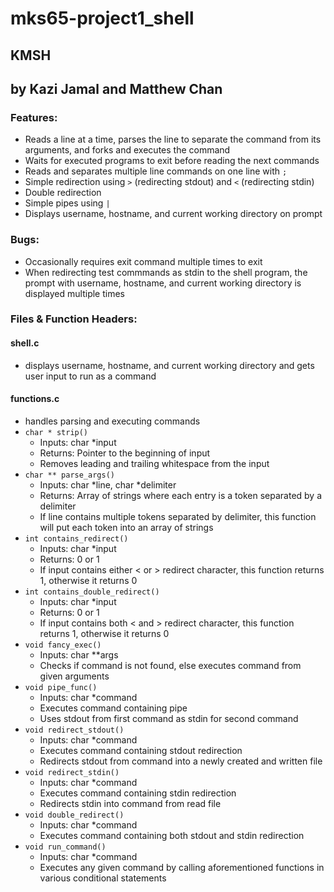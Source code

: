 # mks65-project1_shell

## KMSH

## by Kazi Jamal and Matthew Chan

### Features:

- Reads a line at a time, parses the line to separate the command from its arguments, and forks and executes the command
- Waits for executed programs to exit before reading the next commands
- Reads and separates multiple line commands on one line with `;`
- Simple redirection using `>` (redirecting stdout) and `<` (redirecting stdin)
- Double redirection
- Simple pipes using `|`
- Displays username, hostname, and current working directory on prompt

### Bugs:

- Occasionally requires exit command multiple times to exit
- When redirecting test commmands as stdin to the shell program, the prompt with username, hostname, and current working directory is displayed multiple times

### Files & Function Headers:

#### shell.c

- displays username, hostname, and current working directory and gets user input to run as a command

#### functions.c

- handles parsing and executing commands
- `char * strip()`
  - Inputs: char \*input
  - Returns: Pointer to the beginning of input
  - Removes leading and trailing whitespace from the input
- `char ** parse_args()`
  - Inputs: char \*line, char \*delimiter
  - Returns: Array of strings where each entry is a token separated by a delimiter
  - If line contains multiple tokens separated by delimiter, this function will put each token into an array of strings
- `int contains_redirect()`
  - Inputs: char \*input
  - Returns: 0 or 1
  - If input contains either < or > redirect character, this function returns 1, otherwise it returns 0
- `int contains_double_redirect()`
  - Inputs: char \*input
  - Returns: 0 or 1
  - If input contains both < and > redirect character, this function returns 1, otherwise it returns 0
- `void fancy_exec()`
  - Inputs: char \*\*args
  - Checks if command is not found, else executes command from given arguments
- `void pipe_func()`
  - Inputs: char \*command
  - Executes command containing pipe
  - Uses stdout from first command as stdin for second command
- `void redirect_stdout()`
  - Inputs: char \*command
  - Executes command containing stdout redirection
  - Redirects stdout from command into a newly created and written file
- `void redirect_stdin()`
  - Inputs: char \*command
  - Executes command containing stdin redirection
  - Redirects stdin into command from read file
- `void double_redirect()`
  - Inputs: char \*command
  - Executes command containing both stdout and stdin redirection
- `void run_command()`
  - Inputs: char \*command
  - Executes any given command by calling aforementioned functions in various conditional statements
